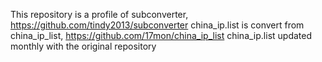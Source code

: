 This repository is a profile of subconverter, https://github.com/tindy2013/subconverter
china_ip.list is convert from china_ip_list, https://github.com/17mon/china_ip_list
china_ip.list updated monthly with the original repository
